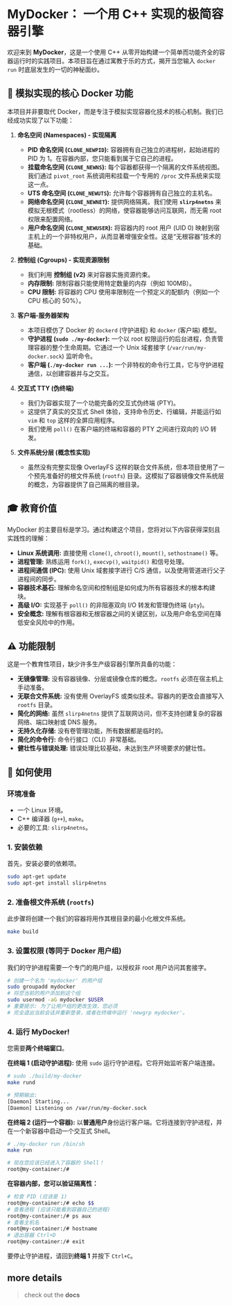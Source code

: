 # MyDocker： 一个用 C++ 实现的极简容器引擎
欢迎来到 **MyDocker**，这是一个使用 C++ 从零开始构建一个简单而功能齐全的容器运行时的实践项目。本项目旨在通过寓教于乐的方式，揭开当您输入 `docker run` 时底层发生的一切的神秘面纱。

## 🌟 模拟实现的核心 Docker 功能
本项目并非要取代 Docker，而是专注于模拟实现容器化技术的核心机制。我们已经成功实现了以下功能：

1.  **命名空间 (Namespaces) - 实现隔离**
    *   **PID 命名空间 (`CLONE_NEWPID`):** 容器拥有自己独立的进程树，起始进程的 PID 为 1。在容器内部，您只能看到属于它自己的进程。
    *   **挂载命名空间 (`CLONE_NEWNS`):** 每个容器都获得一个隔离的文件系统视图。我们通过 `pivot_root` 系统调用和挂载一个专用的 `/proc` 文件系统来实现这一点。
    *   **UTS 命名空间 (`CLONE_NEWUTS`):** 允许每个容器拥有自己独立的主机名。
    *   **网络命名空间 (`CLONE_NEWNET`):** 提供网络隔离。我们使用 **`slirp4netns`** 来模拟无根模式（rootless）的网络，使容器能够访问互联网，而无需 root 权限来配置网络。
    *   **用户命名空间 (`CLONE_NEWUSER`):** 将容器内的 root 用户 (UID 0) 映射到宿主机上的一个非特权用户，从而显著增强安全性。这是“无根容器”技术的基础。

2.  **控制组 (Cgroups) - 实现资源限制**
    *   我们利用 **控制组 (v2)** 来对容器实施资源约束。
    *   **内存限制:** 限制容器只能使用特定数量的内存（例如 100MB）。
    *   **CPU 限制:** 将容器的 CPU 使用率限制在一个预定义的配额内（例如一个 CPU 核心的 50%）。

3.  **客户端-服务器架构**
    *   本项目模仿了 Docker 的 `dockerd` (守护进程) 和 `docker` (客户端) 模型。
    *   **守护进程 (`sudo ./my-docker`):** 一个以 root 权限运行的后台进程，负责管理容器的整个生命周期。它通过一个 Unix 域套接字 (`/var/run/my-docker.sock`) 监听命令。
    *   **客户端 (`./my-docker run ...`):** 一个非特权的命令行工具，它与守护进程通信，以创建容器并与之交互。

4.  **交互式 TTY (伪终端)**
    *   我们为容器实现了一个功能完备的交互式伪终端 (PTY)。
    *   这提供了真实的交互式 Shell 体验，支持命令历史、行编辑，并能运行如 `vim` 和 `top` 这样的全屏应用程序。
    *   我们使用 `poll()` 在客户端的终端和容器的 PTY 之间进行双向的 I/O 转发。

5.  **文件系统分层 (概念性实现)**
    *   虽然没有完整实现像 OverlayFS 这样的联合文件系统，但本项目使用了一个预先准备好的根文件系统 (`rootfs`) 目录。这模拟了容器镜像文件系统层的概念，为容器提供了自己隔离的根目录。

## 🎓 教育价值
MyDocker 的主要目标是学习。通过构建这个项目，您将对以下内容获得深刻且实践性的理解：

*   **Linux 系统调用:** 直接使用 `clone()`, `chroot()`, `mount()`, `sethostname()` 等。
*   **进程管理:** 熟练运用 `fork()`, `execvp()`, `waitpid()` 和信号处理。
*   **进程间通信 (IPC):** 使用 Unix 域套接字进行 C/S 通信，以及使用管道进行父子进程间的同步。
*   **容器技术基石:** 理解命名空间和控制组是如何成为所有容器技术的根本构建块。
*   **高级 I/O:** 实现基于 `poll()` 的非阻塞双向 I/O 转发和管理伪终端 (`pty`)。
*   **安全概念:** 理解有根容器和无根容器之间的关键区别，以及用户命名空间在降低安全风险中的作用。

## ⚠️ 功能限制
这是一个教育性项目，缺少许多生产级容器引擎所具备的功能：

*   **无镜像管理:** 没有容器镜像、分层或镜像仓库的概念。`rootfs` 必须在宿主机上手动准备。
*   **无联合文件系统:** 没有使用 OverlayFS 或类似技术。容器内的更改会直接写入 `rootfs` 目录。
*   **简化的网络:** 虽然 `slirp4netns` 提供了互联网访问，但不支持创建复杂的容器网络、端口映射或 DNS 服务。
*   **无持久化存储:** 没有卷管理功能，所有数据都是临时的。
*   **简化的命令行:** 命令行接口（CLI）非常基础。
*   **健壮性与错误处理:** 错误处理比较基础，未达到生产环境要求的健壮性。

## 🚀 如何使用

### 环境准备
*   一个 Linux 环境。
*   C++ 编译器 (`g++`), `make`。
*   必要的工具: `slirp4netns`。

### 1. 安装依赖
首先，安装必要的依赖项。
```bash
sudo apt-get update
sudo apt-get install slirp4netns
```

### 2. 准备根文件系统 (`rootfs`)
此步骤将创建一个我们的容器将用作其根目录的最小化根文件系统。
```bash
make build
```

### 3. 设置权限 (等同于 Docker 用户组)
我们的守护进程需要一个专门的用户组，以授权非 root 用户访问其套接字。
```bash
# 创建一个名为 'mydocker' 的用户组
sudo groupadd mydocker
# 将您当前的用户添加到这个组
sudo usermod -aG mydocker $USER
# 重要提示: 为了让用户组的更改生效，您必须
# 完全退出当前会话并重新登录，或者在终端中运行 'newgrp mydocker'。
```

### 4. 运行 MyDocker!
您需要**两个终端窗口**。

**在终端 1 (启动守护进程):**
使用 `sudo` 运行守护进程。它将开始监听客户端连接。
```sh
# sudo ./build/my-docker
make rund
```
```sh
# 预期输出:
[Daemon] Starting...
[Daemon] Listening on /var/run/my-docker.sock
```

**在终端 2 (运行一个容器):**
以**普通用户**身份运行客户端。它将连接到守护进程，并在一个新容器中启动一个交互式 Shell。
```bash
# ./my-docker run /bin/sh
make run
```
```sh
# 现在您应该已经进入了容器的 Shell！
root@my-container:/# 
```

**在容器内部，您可以验证隔离性：**
```bash
# 检查 PID (应该是 1)
root@my-container:/# echo $$
# 查看进程 (应该只能看到容器自己的进程)
root@my-container:/# ps aux
# 查看主机名
root@my-container:/# hostname
# 退出容器 Ctrl+D
root@my-container:/# exit
```

要停止守护进程，请回到**终端 1** 并按下 `Ctrl+C`。

## more details
> check out the **docs**